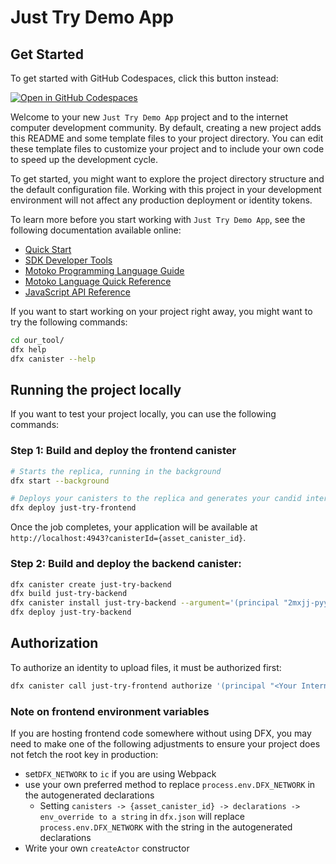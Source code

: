 # Just Try Demo App

## Get Started
To get started with GitHub Codespaces, click this button instead:

[![Open in GitHub Codespaces](https://github.com/codespaces/badge.svg)](https://codespaces.new/onimusya/just-try-frontend?quickstart=1)

Welcome to your new `Just Try Demo App` project and to the internet computer development community. By default, creating a new project adds this README and some template files to your project directory. You can edit these template files to customize your project and to include your own code to speed up the development cycle.

To get started, you might want to explore the project directory structure and the default configuration file. Working with this project in your development environment will not affect any production deployment or identity tokens.

To learn more before you start working with `Just Try Demo App`, see the following documentation available online:

- [Quick Start](https://internetcomputer.org/docs/current/developer-docs/quickstart/hello10mins)
- [SDK Developer Tools](https://internetcomputer.org/docs/current/developer-docs/build/install-upgrade-remove)
- [Motoko Programming Language Guide](https://internetcomputer.org/docs/current/developer-docs/build/cdks/motoko-dfinity/motoko/)
- [Motoko Language Quick Reference](https://internetcomputer.org/docs/current/references/motoko-ref/)
- [JavaScript API Reference](https://erxue-5aaaa-aaaab-qaagq-cai.raw.icp0.io)

If you want to start working on your project right away, you might want to try the following commands:

```bash
cd our_tool/
dfx help
dfx canister --help
```

## Running the project locally

If you want to test your project locally, you can use the following commands:

### Step 1: Build and deploy the frontend canister
```bash
# Starts the replica, running in the background
dfx start --background

# Deploys your canisters to the replica and generates your candid interface for FRONTEND
dfx deploy just-try-frontend
```

Once the job completes, your application will be available at `http://localhost:4943?canisterId={asset_canister_id}`.


### Step 2: Build and deploy the backend canister:

```bash
dfx canister create just-try-backend
dfx build just-try-backend
dfx canister install just-try-backend --argument='(principal "2mxjj-pyyts-rk2hl-2xyka-avylz-dfama-pqui5-pwrhx-wtq2x-xl5lj-qqe")'
dfx deploy just-try-backend
```


## Authorization

To authorize an identity to upload files, it must be authorized first:

```bash
dfx canister call just-try-frontend authorize '(principal "<Your Internet Identity Principal Id>")'
```


### Note on frontend environment variables

If you are hosting frontend code somewhere without using DFX, you may need to make one of the following adjustments to ensure your project does not fetch the root key in production:

- set`DFX_NETWORK` to `ic` if you are using Webpack
- use your own preferred method to replace `process.env.DFX_NETWORK` in the autogenerated declarations
  - Setting `canisters -> {asset_canister_id} -> declarations -> env_override to a string` in `dfx.json` will replace `process.env.DFX_NETWORK` with the string in the autogenerated declarations
- Write your own `createActor` constructor
